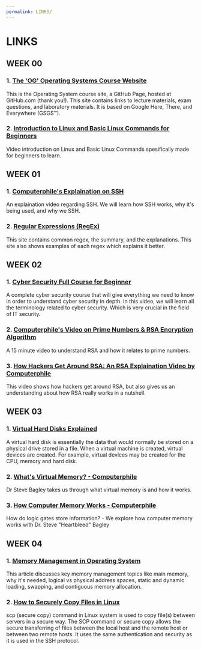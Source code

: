 ```yaml
---
permalink: LINKS/
---
```


# LINKS

## WEEK 00
### 1. [The 'OG' Operating Systems Course Website](https://os.vlsm.org)
This is the Operating System course site, a GitHub Page, hosted at GitHub.com (thank you!). This site contains links to lecture materials, exam questions, and laboratory materials. It is based on Google Here, There, and Everywhere (GSGS™).

### 2. [Introduction to Linux and Basic Linux Commands for Beginners](https://www.youtube.com/watch?v=IVquJh3DXUA) 
Video introduction on Linux and Basic Linux Commands spesifically made for beginners to learn.

## WEEK 01
### 1. [Computerphile's Explaination on SSH](https://www.youtube.com/watch?v=ORcvSkgdA58)
An explaination video regarding SSH. We will learn how SSH works, why it's being used, and why we SSH.

### 2. [Regular Expressions (RegEx)](https://www.datacamp.com/cheat-sheet/regular-expresso)
This site contains common regex, the summary, and the explanations. This site also shows examples of each regex which explains it better.

## WEEK 02
### 1. [Cyber Security Full Course for Beginner](https://www.youtube.com/watch?v=U_P23SqJaDc)
A complete cyber security course that will give everything we need to know in order to understand cyber security in depth. In this video, we will learn all the terminology related to cyber security. Which is very crucial in the field of IT security. 

### 2. [Computerphile's Video on Prime Numbers & RSA Encryption Algorithm](https://www.youtube.com/watch?v=JD72Ry60eP4)
A 15 minute video to understand RSA and how it relates to prime numbers.

### 3. [How Hackers Get Around RSA: An RSA Explaination Video by Computerphile](https://www.youtube.com/watch?v=-ShwJqAalOk)
This video shows how hackers get around RSA, but also gives us an understanding about how RSA really works in a nutshell.

## WEEK 03
### 1. [Virtual Hard Disks Explained](https://www.youtube.com/watch?v=tTBt7_aACPI)
A virtual hard disk is essentially the data that would normally be stored on a physical drive stored in a file. When a virtual machine is created, virtual devices are created. For example, virtual devices may be created for the CPU, memory and hard disk.

### 2. [What's Virtual Memory? - Computerphile](https://www.youtube.com/watch?v=5lFnKYCZT5o)
Dr Steve Bagley takes us through what virtual memory is and how it works. 

### 3. [How Computer Memory Works - Computerphile](https://www.youtube.com/watch?v=XETZoRYdtkw)
How do logic gates store information? - We explore how computer memory works with Dr. Steve "Heartbleed" Bagley

## WEEK 04
### 1. [Memory Management in Operating System](https://www.geeksforgeeks.org/memory-management-in-operating-system/)
This article discusses key memory management topics like main memory, why it's needed, logical vs physical address spaces, static and dynamic loading, swapping, and contiguous memory allocation.

### 2. [How to Securely Copy Files in Linux](https://www.geeksforgeeks.org/scp-command-in-linux-with-examples/)
scp (secure copy) command in Linux system is used to copy file(s) between servers in a secure way. The SCP command or secure copy allows the secure transferring of files between the local host and the remote host or between two remote hosts. It uses the same authentication and security as it is used in the SSH protocol.
